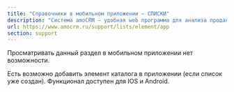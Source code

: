 ```yaml
---
title: "Справочники в мобильном приложении — СПИСКИ"
description: "Система amoCRM – удобная web программа для анализа продаж, доступная в режиме online из любой точки мира! Подробности узнавайте по указанным на сайте телефонам в Москве."
url: https://www.amocrm.ru/support/lists/element/app
section: support
---
```


Просматривать данный раздел в мобильном приложении нет возможности.

Есть возможно добавить элемент каталога в приложении (если список уже создан). Функционал доступен для IOS и Android.